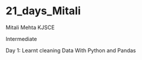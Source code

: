 # 21_days_Mitali
Mitali Mehta
KJSCE

Intermediate

Day 1: Learnt cleaning Data With Python and Pandas
